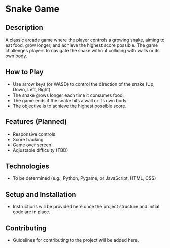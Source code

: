 # Snake Game

## Description
A classic arcade game where the player controls a growing snake, aiming to eat food, grow longer, and achieve the highest score possible. The game challenges players to navigate the snake without colliding with walls or its own body.

## How to Play
- Use arrow keys (or WASD) to control the direction of the snake (Up, Down, Left, Right).
- The snake grows longer each time it consumes food.
- The game ends if the snake hits a wall or its own body.
- The objective is to achieve the highest possible score.

## Features (Planned)
- Responsive controls
- Score tracking
- Game over screen
- Adjustable difficulty (TBD)

## Technologies
- To be determined (e.g., Python, Pygame, or JavaScript, HTML, CSS)

## Setup and Installation
- Instructions will be provided here once the project structure and initial code are in place.

## Contributing
- Guidelines for contributing to the project will be added here.
